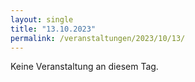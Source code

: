 ```yaml
---
layout: single
title: "13.10.2023"
permalink: /veranstaltungen/2023/10/13/
---
```


Keine Veranstaltung an diesem Tag.
